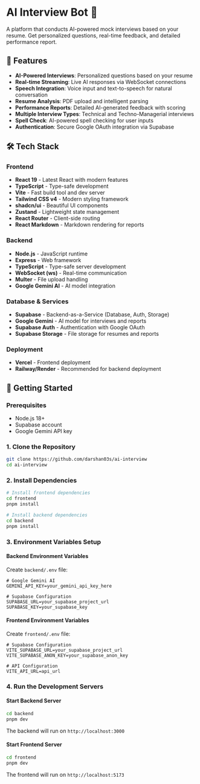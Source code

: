# AI Interview Bot 🤖

A platform that conducts AI-powered mock interviews based on your resume. Get personalized questions, real-time feedback, and detailed performance report.

## 🌟 Features

-   **AI-Powered Interviews**: Personalized questions based on your resume
-   **Real-time Streaming**: Live AI responses via WebSocket connections
-   **Speech Integration**: Voice input and text-to-speech for natural conversation
-   **Resume Analysis**: PDF upload and intelligent parsing
-   **Performance Reports**: Detailed AI-generated feedback with scoring
-   **Multiple Interview Types**: Technical and Techno-Managerial interviews
-   **Spell Check**: AI-powered spell checking for user inputs
-   **Authentication**: Secure Google OAuth integration via Supabase

## 🛠️ Tech Stack

### Frontend

-   **React 19** - Latest React with modern features
-   **TypeScript** - Type-safe development
-   **Vite** - Fast build tool and dev server
-   **Tailwind CSS v4** - Modern styling framework
-   **shadcn/ui** - Beautiful UI components
-   **Zustand** - Lightweight state management
-   **React Router** - Client-side routing
-   **React Markdown** - Markdown rendering for reports

### Backend

-   **Node.js** - JavaScript runtime
-   **Express** - Web framework
-   **TypeScript** - Type-safe server development
-   **WebSocket (ws)** - Real-time communication
-   **Multer** - File upload handling
-   **Google Gemini AI** - AI model integration

### Database & Services

-   **Supabase** - Backend-as-a-Service (Database, Auth, Storage)
-   **Google Gemini** - AI model for interviews and reports
-   **Supabase Auth** - Authentication with Google OAuth
-   **Supabase Storage** - File storage for resumes and reports

### Deployment

-   **Vercel** - Frontend deployment
-   **Railway/Render** - Recommended for backend deployment

## 🚀 Getting Started

### Prerequisites

-   Node.js 18+
-   Supabase account
-   Google Gemini API key

### 1. Clone the Repository

```bash
git clone https://github.com/darshan03s/ai-interview
cd ai-interview
```

### 2. Install Dependencies

```bash
# Install frontend dependencies
cd frontend
pnpm install

# Install backend dependencies
cd backend
pnpm install
```

### 3. Environment Variables Setup

#### Backend Environment Variables

Create `backend/.env` file:

```env
# Google Gemini AI
GEMINI_API_KEY=your_gemini_api_key_here

# Supabase Configuration
SUPABASE_URL=your_supabase_project_url
SUPABASE_KEY=your_supabase_key
```

#### Frontend Environment Variables

Create `frontend/.env` file:

```env
# Supabase Configuration
VITE_SUPABASE_URL=your_supabase_project_url
VITE_SUPABASE_ANON_KEY=your_supabase_anon_key

# API Configuration
VITE_API_URL=api_url
```

### 4. Run the Development Servers

#### Start Backend Server

```bash
cd backend
pnpm dev
```

The backend will run on `http://localhost:3000`

#### Start Frontend Server

```bash
cd frontend
pnpm dev
```

The frontend will run on `http://localhost:5173`
